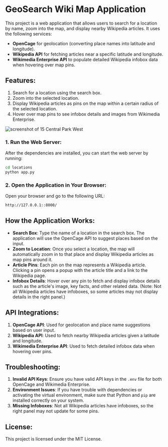 # GeoSearch Wiki Map Application

This project is a web application that allows users to search for a location by name, zoom into the map, and display nearby Wikipedia articles. It uses the following services:
- **OpenCage** for geolocation (converting place names into latitude and longitude).
- **Wikipedia API** for fetching articles near a specific latitude and longitude.
- **Wikimedia Enterprise API** to populate detailed Wikipedia infobox data when hovering over map pins.

## Features:
1. Search for a location using the search box.
2. Zoom into the selected location.
3. Display Wikipedia articles as pins on the map within a certain radius of the selected location.
4. Hover over map pins to see infobox details and images from Wikimedia Enterprise.

![screenshot of 15 Central Park West](image-1.png)

### 1. Run the Web Server:
After the dependencies are installed, you can start the web server by running:

```bash
cd locations
python app.py
```

### 2. Open the Application in Your Browser:
Open your browser and go to the following URL:

```bash
http://127.0.0.1::8000/
```

## How the Application Works:
- **Search Box**: Type the name of a location in the search box. The application will use the OpenCage API to suggest places based on the input.
- **Zoom to Location**: Once you select a location, the map will automatically zoom in to that place and display Wikipedia articles as map pins around it.
- **Article Pins**: Each pin on the map represents a Wikipedia article. Clicking a pin opens a popup with the article title and a link to the Wikipedia page.
- **Infobox Details**: Hover over any pin to fetch and display infobox details such as the article's image, key facts, and other related data. (Note: Not all Wikipedia articles have infoboxes, so some articles may not display details in the right panel.)

## API Integrations:
1. **OpenCage API**: Used for geolocation and place name suggestions based on user input.
2. **Wikipedia API**: Used to fetch nearby Wikipedia articles given a latitude and longitude.
3. **Wikimedia Enterprise API**: Used to fetch detailed infobox data when hovering over pins.

## Troubleshooting:
1. **Invalid API Keys**: Ensure you have valid API keys in the `.env` file for both OpenCage and Wikimedia Enterprise.
2. **Environment Issues**: If you have trouble with dependencies or activating the virtual environment, make sure that Python and `pip` are installed correctly on your system.
3. **Missing Infoboxes**: Not all Wikipedia articles have infoboxes, so the right panel may not update for some pins.

## License:
This project is licensed under the MIT License.
